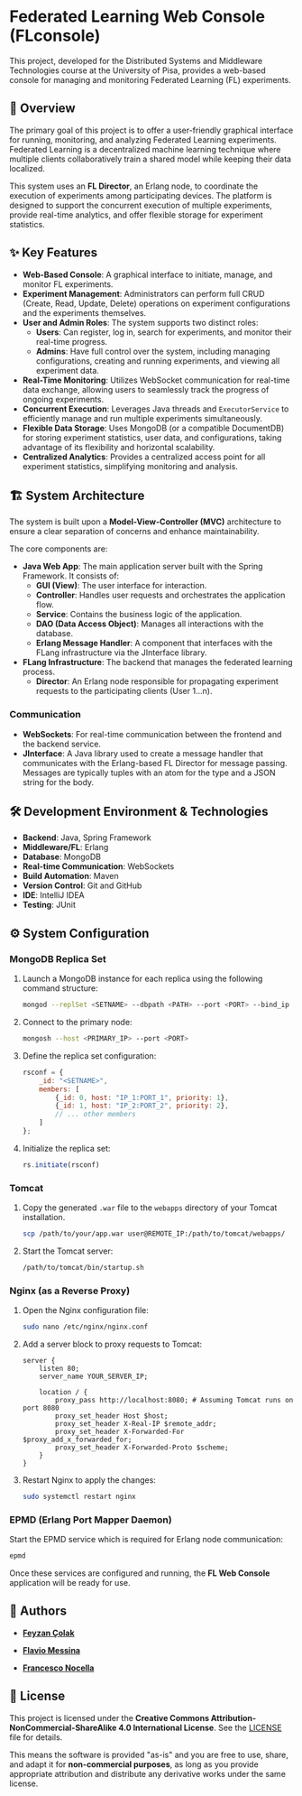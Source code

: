 # Federated Learning Web Console (FLconsole)

This project, developed for the Distributed Systems and Middleware Technologies course at the University of Pisa, provides a web-based console for managing and monitoring Federated Learning (FL) experiments.

## 📝 Overview

The primary goal of this project is to offer a user-friendly graphical interface for running, monitoring, and analyzing Federated Learning experiments. Federated Learning is a decentralized machine learning technique where multiple clients collaboratively train a shared model while keeping their data localized.

This system uses an **FL Director**, an Erlang node, to coordinate the execution of experiments among participating devices. The platform is designed to support the concurrent execution of multiple experiments, provide real-time analytics, and offer flexible storage for experiment statistics.

## ✨ Key Features

  * **Web-Based Console**: A graphical interface to initiate, manage, and monitor FL experiments.
  * **Experiment Management**: Administrators can perform full CRUD (Create, Read, Update, Delete) operations on experiment configurations and the experiments themselves.
  * **User and Admin Roles**: The system supports two distinct roles:
      * **Users**: Can register, log in, search for experiments, and monitor their real-time progress.
      * **Admins**: Have full control over the system, including managing configurations, creating and running experiments, and viewing all experiment data.
  * **Real-Time Monitoring**: Utilizes WebSocket communication for real-time data exchange, allowing users to seamlessly track the progress of ongoing experiments.
  * **Concurrent Execution**: Leverages Java threads and `ExecutorService` to efficiently manage and run multiple experiments simultaneously.
  * **Flexible Data Storage**: Uses MongoDB (or a compatible DocumentDB) for storing experiment statistics, user data, and configurations, taking advantage of its flexibility and horizontal scalability.
  * **Centralized Analytics**: Provides a centralized access point for all experiment statistics, simplifying monitoring and analysis.

## 🏗️ System Architecture

The system is built upon a **Model-View-Controller (MVC)** architecture to ensure a clear separation of concerns and enhance maintainability.

The core components are:

  * **Java Web App**: The main application server built with the Spring Framework. It consists of:
      * **GUI (View)**: The user interface for interaction.
      * **Controller**: Handles user requests and orchestrates the application flow.
      * **Service**: Contains the business logic of the application.
      * **DAO (Data Access Object)**: Manages all interactions with the database.
      * **Erlang Message Handler**: A component that interfaces with the FLang infrastructure via the JInterface library.
  * **FLang Infrastructure**: The backend that manages the federated learning process.
      * **Director**: An Erlang node responsible for propagating experiment requests to the participating clients (User 1...n).

### Communication

  * **WebSockets**: For real-time communication between the frontend and the backend service.
  * **JInterface**: A Java library used to create a message handler that communicates with the Erlang-based FL Director for message passing. Messages are typically tuples with an atom for the type and a JSON string for the body.

## 🛠️ Development Environment & Technologies

  * **Backend**: Java, Spring Framework
  * **Middleware/FL**: Erlang
  * **Database**: MongoDB
  * **Real-time Communication**: WebSockets
  * **Build Automation**: Maven
  * **Version Control**: Git and GitHub
  * **IDE**: IntelliJ IDEA
  * **Testing**: JUnit

## ⚙️ System Configuration

### MongoDB Replica Set

1.  Launch a MongoDB instance for each replica using the following command structure:
    ```bash
    mongod --replSet <SETNAME> --dbpath <PATH> --port <PORT> --bind_ip localhost,<IP> --oplogSize 200
    ```
2.  Connect to the primary node:
    ```bash
    mongosh --host <PRIMARY_IP> --port <PORT>
    ```
3.  Define the replica set configuration:
    ```javascript
    rsconf = {
        _id: "<SETNAME>",
        members: [
            {_id: 0, host: "IP_1:PORT_1", priority: 1},
            {_id: 1, host: "IP_2:PORT_2", priority: 2},
            // ... other members
        ]
    };
    ```
4.  Initialize the replica set:
    ```javascript
    rs.initiate(rsconf)
    ```

### Tomcat

1.  Copy the generated `.war` file to the `webapps` directory of your Tomcat installation.
    ```bash
    scp /path/to/your/app.war user@REMOTE_IP:/path/to/tomcat/webapps/
    ```
2.  Start the Tomcat server:
    ```bash
    /path/to/tomcat/bin/startup.sh
    ```

### Nginx (as a Reverse Proxy)

1.  Open the Nginx configuration file:
    ```bash
    sudo nano /etc/nginx/nginx.conf
    ```
2.  Add a server block to proxy requests to Tomcat:
    ```nginx
    server {
        listen 80;
        server_name YOUR_SERVER_IP;

        location / {
            proxy_pass http://localhost:8080; # Assuming Tomcat runs on port 8080
            proxy_set_header Host $host;
            proxy_set_header X-Real-IP $remote_addr;
            proxy_set_header X-Forwarded-For $proxy_add_x_forwarded_for;
            proxy_set_header X-Forwarded-Proto $scheme;
        }
    }
    ```
3.  Restart Nginx to apply the changes:
    ```bash
    sudo systemctl restart nginx
    ```

### EPMD (Erlang Port Mapper Daemon)

Start the EPMD service which is required for Erlang node communication:

```bash
epmd
```

Once these services are configured and running, the **FL Web Console** application will be ready for use.

## 👥 Authors

- [**Feyzan Çolak**](https://github.com/feyzancolak)

- [**Flavio Messina**](https://github.com/xDarkFlamesx)

- [**Francesco Nocella**](https://github.com/franocella)

## 📜 License

This project is licensed under the **Creative Commons Attribution-NonCommercial-ShareAlike 4.0 International License**. See the [LICENSE](http://creativecommons.org/licenses/by-nc-sa/4.0/) file for details.

This means the software is provided "as-is" and you are free to use, share, and adapt it for **non-commercial purposes**, as long as you provide appropriate attribution and distribute any derivative works under the same license.

